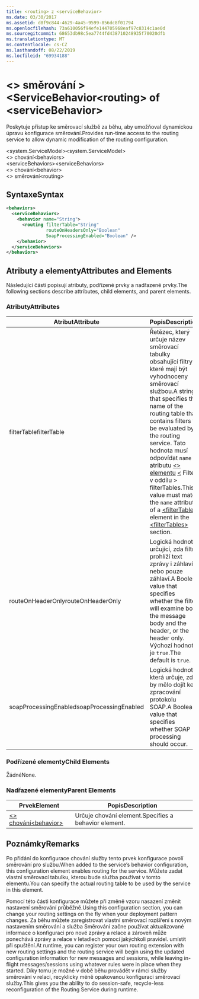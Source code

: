 ```yaml
---
title: <routing> z <serviceBehavior>
ms.date: 03/30/2017
ms.assetid: d8f9c844-4629-4a45-9599-856dc8f01794
ms.openlocfilehash: 73a610056f94efe144705968eaf97c8314c1ae0d
ms.sourcegitcommit: 68653db98c5ea7744fd438710248935f70020dfb
ms.translationtype: MT
ms.contentlocale: cs-CZ
ms.lasthandoff: 08/22/2019
ms.locfileid: "69934188"
---
```

# <a name="routing-of-servicebehavior"></a><span data-ttu-id="6ce78-102">\<> směrování > \<ServiceBehavior</span><span class="sxs-lookup"><span data-stu-id="6ce78-102">\<routing> of \<serviceBehavior></span></span>
<span data-ttu-id="6ce78-103">Poskytuje přístup ke směrovací službě za běhu, aby umožňoval dynamickou úpravu konfigurace směrování.</span><span class="sxs-lookup"><span data-stu-id="6ce78-103">Provides run-time access to the routing service to allow dynamic modification of the routing configuration.</span></span>  
  
 <span data-ttu-id="6ce78-104">\<system.ServiceModel></span><span class="sxs-lookup"><span data-stu-id="6ce78-104">\<system.ServiceModel></span></span>  
<span data-ttu-id="6ce78-105">\<> chování</span><span class="sxs-lookup"><span data-stu-id="6ce78-105">\<behaviors></span></span>  
<span data-ttu-id="6ce78-106">\<serviceBehaviors></span><span class="sxs-lookup"><span data-stu-id="6ce78-106">\<serviceBehaviors></span></span>  
<span data-ttu-id="6ce78-107">\<> chování</span><span class="sxs-lookup"><span data-stu-id="6ce78-107">\<behavior></span></span>  
<span data-ttu-id="6ce78-108">\<> směrování</span><span class="sxs-lookup"><span data-stu-id="6ce78-108">\<routing></span></span>  
  
## <a name="syntax"></a><span data-ttu-id="6ce78-109">Syntaxe</span><span class="sxs-lookup"><span data-stu-id="6ce78-109">Syntax</span></span>  
  
```xml  
<behaviors>
  <serviceBehaviors>
    <behavior name="String">
      <routing filterTable="String"
               routeOnHeadersOnly="Boolean"
               SoapProcessingEnabled="Boolean" />
    </behavior>
  </serviceBehaviors>
</behaviors>
```  
  
## <a name="attributes-and-elements"></a><span data-ttu-id="6ce78-110">Atributy a elementy</span><span class="sxs-lookup"><span data-stu-id="6ce78-110">Attributes and Elements</span></span>  
 <span data-ttu-id="6ce78-111">Následující části popisují atributy, podřízené prvky a nadřazené prvky.</span><span class="sxs-lookup"><span data-stu-id="6ce78-111">The following sections describe attributes, child elements, and parent elements.</span></span>  
  
### <a name="attributes"></a><span data-ttu-id="6ce78-112">Atributy</span><span class="sxs-lookup"><span data-stu-id="6ce78-112">Attributes</span></span>  
  
|<span data-ttu-id="6ce78-113">Atribut</span><span class="sxs-lookup"><span data-stu-id="6ce78-113">Attribute</span></span>|<span data-ttu-id="6ce78-114">Popis</span><span class="sxs-lookup"><span data-stu-id="6ce78-114">Description</span></span>|  
|---------------|-----------------|  
|<span data-ttu-id="6ce78-115">filterTable</span><span class="sxs-lookup"><span data-stu-id="6ce78-115">filterTable</span></span>|<span data-ttu-id="6ce78-116">Řetězec, který určuje název směrovací tabulky obsahující filtry, které mají být vyhodnoceny směrovací službou.</span><span class="sxs-lookup"><span data-stu-id="6ce78-116">A string that specifies the name of the routing table that contains filters to be evaluated by the routing service.</span></span> <span data-ttu-id="6ce78-117">Tato hodnota musí odpovídat `name` atributu [ \<> elementu](filtertable.md) [ \<](filtertables.md) Filter v oddílu > filterTables.</span><span class="sxs-lookup"><span data-stu-id="6ce78-117">This value must match the `name` attribute of a [\<filterTable>](filtertable.md) element in the [\<filterTables>](filtertables.md) section.</span></span>|  
|<span data-ttu-id="6ce78-118">routeOnHeaderOnly</span><span class="sxs-lookup"><span data-stu-id="6ce78-118">routeOnHeaderOnly</span></span>|<span data-ttu-id="6ce78-119">Logická hodnota určující, zda filtr prohlíží text zprávy i záhlaví, nebo pouze záhlaví.</span><span class="sxs-lookup"><span data-stu-id="6ce78-119">A Boolean value that specifies whether the filter will examine both the message body and the header, or the header only.</span></span> <span data-ttu-id="6ce78-120">Výchozí hodnota je `true`.</span><span class="sxs-lookup"><span data-stu-id="6ce78-120">The default is `true`.</span></span>|  
|<span data-ttu-id="6ce78-121">soapProcessingEnabled</span><span class="sxs-lookup"><span data-stu-id="6ce78-121">soapProcessingEnabled</span></span>|<span data-ttu-id="6ce78-122">Logická hodnota, která určuje, zda by mělo dojít ke zpracování protokolu SOAP.</span><span class="sxs-lookup"><span data-stu-id="6ce78-122">A Boolean value that specifies whether SOAP processing should occur.</span></span>|  
  
### <a name="child-elements"></a><span data-ttu-id="6ce78-123">Podřízené elementy</span><span class="sxs-lookup"><span data-stu-id="6ce78-123">Child Elements</span></span>  
 <span data-ttu-id="6ce78-124">Žádné</span><span class="sxs-lookup"><span data-stu-id="6ce78-124">None.</span></span>  
  
### <a name="parent-elements"></a><span data-ttu-id="6ce78-125">Nadřazené elementy</span><span class="sxs-lookup"><span data-stu-id="6ce78-125">Parent Elements</span></span>  
  
|<span data-ttu-id="6ce78-126">Prvek</span><span class="sxs-lookup"><span data-stu-id="6ce78-126">Element</span></span>|<span data-ttu-id="6ce78-127">Popis</span><span class="sxs-lookup"><span data-stu-id="6ce78-127">Description</span></span>|  
|-------------|-----------------|  
|[<span data-ttu-id="6ce78-128">\<> chování</span><span class="sxs-lookup"><span data-stu-id="6ce78-128">\<behavior></span></span>](behavior-of-endpointbehaviors.md)|<span data-ttu-id="6ce78-129">Určuje chování element.</span><span class="sxs-lookup"><span data-stu-id="6ce78-129">Specifies a behavior element.</span></span>|  
  
## <a name="remarks"></a><span data-ttu-id="6ce78-130">Poznámky</span><span class="sxs-lookup"><span data-stu-id="6ce78-130">Remarks</span></span>  
 <span data-ttu-id="6ce78-131">Po přidání do konfigurace chování služby tento prvek konfigurace povolí směrování pro službu.</span><span class="sxs-lookup"><span data-stu-id="6ce78-131">When added to the service’s behavior configuration, this configuration element enables routing for the service.</span></span> <span data-ttu-id="6ce78-132">Můžete zadat vlastní směrovací tabulku, kterou bude služba používat v tomto elementu.</span><span class="sxs-lookup"><span data-stu-id="6ce78-132">You can specify the actual routing table to be used by the service in this element.</span></span>  
  
 <span data-ttu-id="6ce78-133">Pomocí této části konfigurace můžete při změně vzoru nasazení změnit nastavení směrování průběžně.</span><span class="sxs-lookup"><span data-stu-id="6ce78-133">Using this configuration section, you can change your routing settings on the fly when your deployment pattern changes.</span></span> <span data-ttu-id="6ce78-134">Za běhu můžete zaregistrovat vlastní směrovací rozšíření s novým nastavením směrování a služba Směrování začne používat aktualizované informace o konfiguraci pro nové zprávy a relace a zároveň může ponechává zprávy a relace v letadlech pomocí jakýchkoli pravidel. umístit při spuštění.</span><span class="sxs-lookup"><span data-stu-id="6ce78-134">At runtime, you can register your own routing extension with new routing settings and the routing service will begin using the updated configuration information for new messages and sessions, while leaving in-flight messages/sessions using whatever rules were in place when they started.</span></span>  <span data-ttu-id="6ce78-135">Díky tomu je možné v době běhu provádět v rámci služby směrování v relaci, recyklicky méně opakovanou konfiguraci směrovací služby.</span><span class="sxs-lookup"><span data-stu-id="6ce78-135">This gives you the ability to do session-safe, recycle-less reconfiguration of the Routing Service during runtime.</span></span>  
